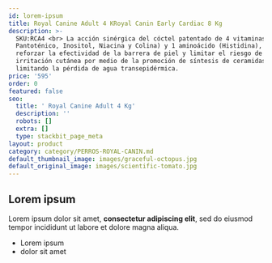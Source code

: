 ```yaml
---
id: lorem-ipsum
title: Royal Canine Adult 4 KRoyal Canin Early Cardiac 8 Kg
description: >-
  SKU:RCA4 <br> La acción sinérgica del cóctel patentado de 4 vitaminas (ácido
  Pantoténico, Inositol, Niacina y Colina) y 1 aminoácido (Histidina), para
  reforzar la efectividad de la barrera de piel y limitar el riesgo de
  irritación cutánea por medio de la promoción de síntesis de ceramidas y
  limitando la pérdida de agua transepidérmica.
price: '595'
order: 0
featured: false
seo:
  title: ' Royal Canine Adult 4 Kg'
  description: ''
  robots: []
  extra: []
  type: stackbit_page_meta
layout: product
category: category/PERROS-ROYAL-CANIN.md
default_thumbnail_image: images/graceful-octopus.jpg
default_original_image: images/scientific-tomato.jpg
---
```

## Lorem ipsum

Lorem ipsum dolor sit amet, **consectetur adipiscing elit**, sed do eiusmod tempor incididunt ut labore et dolore magna aliqua.

- Lorem ipsum
- dolor sit amet
